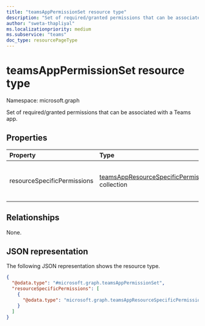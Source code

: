 ```yaml
---
title: "teamsAppPermissionSet resource type"
description: "Set of required/granted permissions that can be associated with a Teams app."
author: "sweta-thapliyal"
ms.localizationpriority: medium
ms.subservice: "teams"
doc_type: resourcePageType
---
```


# teamsAppPermissionSet resource type

Namespace: microsoft.graph


Set of required/granted permissions that can be associated with a Teams app.

## Properties

|Property|Type|Description|
|:---|:---|:---|
|resourceSpecificPermissions|[teamsAppResourceSpecificPermission](../resources/teamsappresourcespecificpermission.md) collection|A collection of resource-specific permissions.|

## Relationships

None.

## JSON representation

The following JSON representation shows the resource type.
<!-- {
  "blockType": "resource",
  "@odata.type": "microsoft.graph.teamsAppPermissionSet"
}
-->
``` json
{
  "@odata.type": "#microsoft.graph.teamsAppPermissionSet",
  "resourceSpecificPermissions": [
    {
      "@odata.type": "microsoft.graph.teamsAppResourceSpecificPermission"
    }
  ]
}
```
